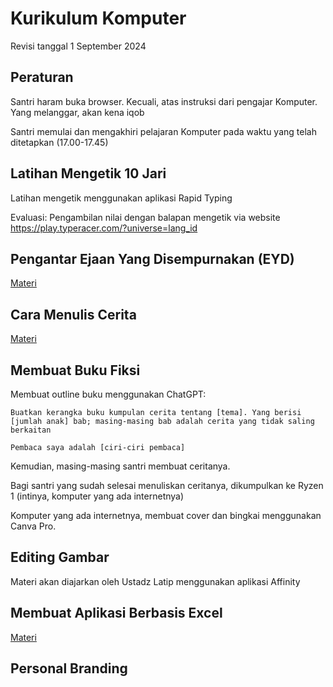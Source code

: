 # Kurikulum Komputer

Revisi tanggal 1 September 2024

## Peraturan

Santri haram buka browser. Kecuali, atas instruksi dari pengajar Komputer. Yang melanggar, akan kena iqob

Santri memulai dan mengakhiri pelajaran Komputer pada waktu yang telah ditetapkan (17.00-17.45)

## Latihan Mengetik 10 Jari

Latihan mengetik menggunakan aplikasi Rapid Typing

Evaluasi: Pengambilan nilai dengan balapan mengetik via website https://play.typeracer.com/?universe=lang_id

## Pengantar Ejaan Yang Disempurnakan (EYD)

[Materi](./materi-eyd.md)

## Cara Menulis Cerita

[Materi](./cara-menulis-cerita.md)

## Membuat Buku Fiksi

Membuat outline buku menggunakan ChatGPT:

```
Buatkan kerangka buku kumpulan cerita tentang [tema]. Yang berisi [jumlah anak] bab; masing-masing bab adalah cerita yang tidak saling berkaitan

Pembaca saya adalah [ciri-ciri pembaca]
```

Kemudian, masing-masing santri membuat ceritanya.

Bagi santri yang sudah selesai menuliskan ceritanya, dikumpulkan ke Ryzen 1 (intinya, komputer yang ada internetnya)

Komputer yang ada internetnya, membuat cover dan bingkai menggunakan Canva Pro.

## Editing Gambar

Materi akan diajarkan oleh Ustadz Latip menggunakan aplikasi Affinity

## Membuat Aplikasi Berbasis Excel

[Materi](./excel.md)

## Personal Branding

